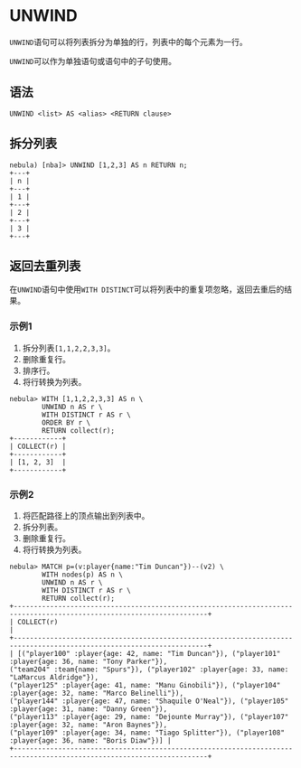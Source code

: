 # UNWIND

`UNWIND`语句可以将列表拆分为单独的行，列表中的每个元素为一行。

`UNWIND`可以作为单独语句或语句中的子句使用。

## 语法

```ngql
UNWIND <list> AS <alias> <RETURN clause>
```

## 拆分列表

```ngql
nebula) [nba]> UNWIND [1,2,3] AS n RETURN n;
+---+
| n |
+---+
| 1 |
+---+
| 2 |
+---+
| 3 |
+---+
```

## 返回去重列表

在`UNWIND`语句中使用`WITH DISTINCT`可以将列表中的重复项忽略，返回去重后的结果。

### 示例1

1. 拆分列表`[1,1,2,2,3,3]`。
2. 删除重复行。
3. 排序行。
4. 将行转换为列表。

```ngql
nebula> WITH [1,1,2,2,3,3] AS n \
        UNWIND n AS r \
        WITH DISTINCT r AS r \
        ORDER BY r \
        RETURN collect(r);
+------------+
| COLLECT(r) |
+------------+
| [1, 2, 3]  |
+------------+
```

### 示例2

1. 将匹配路径上的顶点输出到列表中。
2. 拆分列表。
3. 删除重复行。
4. 将行转换为列表。

```ngql
nebula> MATCH p=(v:player{name:"Tim Duncan"})--(v2) \
        WITH nodes(p) AS n \
        UNWIND n AS r \
        WITH DISTINCT r AS r \
        RETURN collect(r);
+----------------------------------------------------------------------------------------------------------------------+
| COLLECT(r)                                                                                                           |
+----------------------------------------------------------------------------------------------------------------------+
| [("player100" :player{age: 42, name: "Tim Duncan"}), ("player101" :player{age: 36, name: "Tony Parker"}), 
("team204" :team{name: "Spurs"}), ("player102" :player{age: 33, name: "LaMarcus Aldridge"}), 
("player125" :player{age: 41, name: "Manu Ginobili"}), ("player104" :player{age: 32, name: "Marco Belinelli"}), 
("player144" :player{age: 47, name: "Shaquile O'Neal"}), ("player105" :player{age: 31, name: "Danny Green"}), 
("player113" :player{age: 29, name: "Dejounte Murray"}), ("player107" :player{age: 32, name: "Aron Baynes"}), 
("player109" :player{age: 34, name: "Tiago Splitter"}), ("player108" :player{age: 36, name: "Boris Diaw"})] |
+----------------------------------------------------------------------------------------------------------------------+
```
